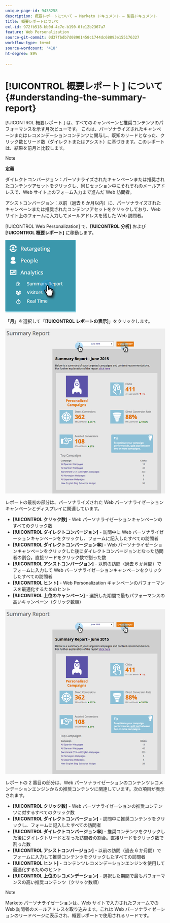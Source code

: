```yaml
---
unique-page-id: 9438258
description: 概要レポートについて — Marketo ドキュメント — 製品ドキュメント
title: 概要レポートについて
exl-id: 972fb518-bb0d-4c7e-b190-0fe12b2367a7
feature: Web Personalization
source-git-commit: 0d37fbdb7d08901458c1744dc68893e155176327
workflow-type: tm+mt
source-wordcount: '418'
ht-degree: 89%

---
```


# [!UICONTROL  概要レポート ] について {#understanding-the-summary-report}

[!UICONTROL  概要レポート ] は、すべてのキャンペーンと推奨コンテンツのパフォーマンスを示す月次ビューです。 これは、パーソナライズされたキャンペーンまたはレコメンデーションコンテンツに関与し、既知のリードとなった、クリック数とリード数（ダイレクトまたはアシスト）に基づきます。このレポートは、結果を前月と比較します。

>[!NOTE]
>
>**定義**
>
>ダイレクトコンバージョン：パーソナライズされたキャンペーンまたは推奨されたコンテンツアセットをクリックし、同じセッション中にそれぞれのメールアドレスで、Web サイト上のフォーム入力まで進んだ Web 訪問者。
>
>アシストコンバージョン：以前（過去 6 か月以内）に、パーソナライズされたキャンペーンまたは推奨されたコンテンツアセットをクリックしており、Web サイト上のフォームに入力してメールアドレスを残した Web 訪問者。

[!UICONTROL Web Personalization] で、**[!UICONTROL 分析]** および **[!UICONTROL 概要レポート]** に移動します。

![](assets/image2016-4-6-10-3a15-3a58.png)

「**月**」を選択して「**[!UICONTROL レポートの表示]**」をクリックします。

![](assets/2.png)

レポートの最初の部分は、パーソナライズされた Web パーソナライゼーションキャンペーンとディスプレイに関連しています。

* **[!UICONTROL クリック数]** - Web パーソナライゼーションキャンペーンのすべてのクリック数
* **[!UICONTROL ダイレクトコンバージョン]** - 訪問中に Web パーソナライゼーションキャンペーンをクリックし、フォームに記入したすべての訪問者
* **[!UICONTROL ダイレクトコンバージョン率]** - Web パーソナライゼーションキャンペーンをクリックした後にダイレクトコンバージョンとなった訪問者の割合。直接リードをクリック数で割った数
* **[!UICONTROL アシストコンバージョン]** - 以前の訪問（過去 6 か月間）でフォームに入力して Web パーソナライゼーションキャンペーンをクリックしたすべての訪問者
* **[!UICONTROL ヒント]** - Web Personalization キャンペーンのパフォーマンスを最適化するためのヒント
* **[!UICONTROL 上位のキャンペーン]** - 選択した期間で最もパフォーマンスの高いキャンペーン（クリック数順）

![](assets/3.png)

レポートの 2 番目の部分は、Web パーソナライゼーションのコンテンツレコメンデーションエンジンからの推奨コンテンツに関連しています。次の項目が表示されます。

* **[!UICONTROL クリック数]** - Web パーソナライゼーションの推奨コンテンツに対するすべてのクリック数
* **[!UICONTROL ダイレクトコンバージョン]** - 訪問中に推奨コンテンツをクリックし、フォームに記入したすべての訪問者
* **[!UICONTROL ダイレクトコンバージョン率]** - 推奨コンテンツをクリックした後にダイレクトリードとなった訪問者の割合。直接リードをクリック数で割った数
* **[!UICONTROL アシストコンバージョン]** - 以前の訪問（過去 6 か月間）でフォームに入力して推奨コンテンツをクリックしたすべての訪問者
* **[!UICONTROL ヒント]** - コンテンツレコメンデーションエンジンを使用して最適化するためのヒント
* **[!UICONTROL 上位のレコメンデーション]** - 選択した期間で最もパフォーマンスの高い推奨コンテンツ（クリック数順）

>[!NOTE]
>
>Marketo パーソナライゼーションは、Web サイトで入力されたフォームでの Web 訪問者のメールアドレスを取り込みます。これは Web パーソナライゼーションのリードページに表示され、概要レポートで使用されるリードです。
